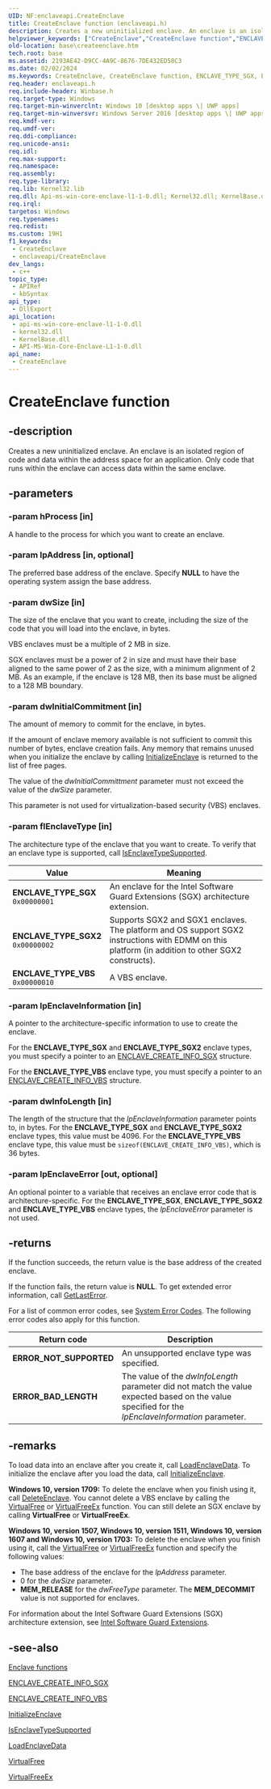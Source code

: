 ```yaml
---
UID: NF:enclaveapi.CreateEnclave
title: CreateEnclave function (enclaveapi.h)
description: Creates a new uninitialized enclave. An enclave is an isolated region of code and data within the address space for an application. Only code that runs within the enclave can access data within the same enclave.
helpviewer_keywords: ["CreateEnclave","CreateEnclave function","ENCLAVE_TYPE_SGX","ENCLAVE_TYPE_SGX2","ENCLAVE_TYPE_VBS","base.createenclave","enclaveapi/CreateEnclave"]
old-location: base\createenclave.htm
tech.root: base
ms.assetid: 2193AE42-D9CC-4A9C-8676-7DE432ED58C3
ms.date: 02/02/2024
ms.keywords: CreateEnclave, CreateEnclave function, ENCLAVE_TYPE_SGX, ENCLAVE_TYPE_SGX2, ENCLAVE_TYPE_VBS, base.createenclave, enclaveapi/CreateEnclave
req.header: enclaveapi.h
req.include-header: Winbase.h
req.target-type: Windows
req.target-min-winverclnt: Windows 10 [desktop apps \| UWP apps]
req.target-min-winversvr: Windows Server 2016 [desktop apps \| UWP apps]
req.kmdf-ver: 
req.umdf-ver: 
req.ddi-compliance: 
req.unicode-ansi: 
req.idl: 
req.max-support: 
req.namespace: 
req.assembly: 
req.type-library: 
req.lib: Kernel32.lib
req.dll: Api-ms-win-core-enclave-l1-1-0.dll; Kernel32.dll; KernelBase.dll
req.irql: 
targetos: Windows
req.typenames: 
req.redist: 
ms.custom: 19H1
f1_keywords:
 - CreateEnclave
 - enclaveapi/CreateEnclave
dev_langs:
 - c++
topic_type:
 - APIRef
 - kbSyntax
api_type:
 - DllExport
api_location:
 - api-ms-win-core-enclave-l1-1-0.dll
 - kernel32.dll
 - KernelBase.dll
 - API-MS-Win-Core-Enclave-L1-1-0.dll
api_name:
 - CreateEnclave
---
```


# CreateEnclave function

## -description

Creates a new uninitialized enclave. An enclave  is an isolated region of code and data within the address space for an application. Only code that runs within the enclave can access data within the same enclave.

## -parameters

### -param hProcess [in]

A handle to the process for which you want to create an enclave.

### -param lpAddress [in, optional]

The preferred base address of the enclave. Specify **NULL** to have the operating system assign the base address.

### -param dwSize [in]

The size of the enclave that you want to create, including the size of the code that you will load into the enclave, in bytes.

VBS enclaves must be a multiple of 2 MB in size.

SGX enclaves must be a power of 2 in size and must have their base aligned to the same power of 2 as the size, with a minimum alignment of 2 MB. As an example, if the enclave is 128 MB, then its base must be aligned to a 128 MB boundary.

### -param dwInitialCommitment [in]

The amount of memory to commit for the enclave, in bytes.

If the amount of enclave memory available is not sufficient to commit this number of bytes, enclave creation fails. Any memory that remains unused when you initialize the enclave by calling [InitializeEnclave](nf-enclaveapi-initializeenclave.md) is returned to the list of free pages.

The value of the *dwInitialCommittment* parameter must not exceed the value of the *dwSize* parameter.

This parameter is not used for virtualization-based security (VBS) enclaves.

### -param flEnclaveType [in]

The architecture type of the enclave that you want to create. To verify that an enclave type is supported, call [IsEnclaveTypeSupported](nf-enclaveapi-isenclavetypesupported.md).

| Value | Meaning |
|-------|---------|
| **ENCLAVE_TYPE_SGX**<br/>`0x00000001` | An enclave for the Intel Software Guard Extensions (SGX) architecture extension. |
| **ENCLAVE_TYPE_SGX2**<br/>`0x00000002` | Supports SGX2 and SGX1 enclaves. The platform and OS support SGX2 instructions with EDMM on this platform (in addition to other SGX2 constructs). |
| **ENCLAVE_TYPE_VBS**<br/>`0x00000010` | A VBS enclave. |

### -param lpEnclaveInformation [in]

A pointer to the architecture-specific information to use to create the enclave.

For the **ENCLAVE_TYPE_SGX** and **ENCLAVE_TYPE_SGX2** enclave types, you must specify a pointer to an [ENCLAVE_CREATE_INFO_SGX](/windows/win32/api/winnt/ns-winnt-enclave_create_info_sgx) structure.

For the **ENCLAVE_TYPE_VBS** enclave type, you must specify a pointer to an [ENCLAVE_CREATE_INFO_VBS](/windows/win32/api/winnt/ns-winnt-enclave_create_info_vbs) structure.

### -param dwInfoLength [in]

The length of the structure that the *lpEnclaveInformation* parameter points to, in bytes. For the **ENCLAVE_TYPE_SGX** and **ENCLAVE_TYPE_SGX2** enclave types, this value must be 4096.  For the **ENCLAVE_TYPE_VBS** enclave type, this value must be `sizeof(ENCLAVE_CREATE_INFO_VBS)`, which is 36 bytes.

### -param lpEnclaveError [out, optional]

An optional pointer to  a variable that receives an enclave error code that is architecture-specific. For the **ENCLAVE_TYPE_SGX**, **ENCLAVE_TYPE_SGX2** and **ENCLAVE_TYPE_VBS**  enclave types, the *lpEnclaveError* parameter is not used.

## -returns

If the function succeeds, the return value is the base address of the created enclave.

If the function fails, the return value is **NULL**. To get extended error information, call [GetLastError](../errhandlingapi/nf-errhandlingapi-getlasterror.md).

For a list of common error codes, see [System Error Codes](/windows/win32/Debug/system-error-codes). The following error codes also apply for this function.

| Return code | Description |
|-------------|-------------|
| **ERROR_NOT_SUPPORTED** | An unsupported enclave type was specified. |
| **ERROR_BAD_LENGTH** | The value of the *dwInfoLength* parameter did not match the value expected based on the value specified for the *lpEnclaveInformation* parameter. |

## -remarks

To load data into an enclave after you create it, call [LoadEnclaveData](nf-enclaveapi-loadenclavedata.md). To initialize the enclave after you load the data, call [InitializeEnclave](nf-enclaveapi-initializeenclave.md).

**Windows 10, version 1709:** To delete the enclave when you finish using it, call [DeleteEnclave](nf-enclaveapi-deleteenclave.md). You cannot delete a VBS enclave by calling the [VirtualFree](../memoryapi/nf-memoryapi-virtualfree.md) or [VirtualFreeEx](../memoryapi/nf-memoryapi-virtualfreeex.md) function. You can still delete an SGX enclave by calling **VirtualFree** or **VirtualFreeEx**.

**Windows 10, version 1507, Windows 10, version 1511, Windows 10, version 1607 and Windows 10, version 1703:** To delete the enclave when you finish using it, call the [VirtualFree](../memoryapi/nf-memoryapi-virtualfree.md) or [VirtualFreeEx](../memoryapi/nf-memoryapi-virtualfreeex.md) function and specify the following values:

- The base address of the enclave for the *lpAddress* parameter.
- 0 for the *dwSize* parameter.
- **MEM_RELEASE** for the *dwFreeType* parameter. The **MEM_DECOMMIT** value is not supported for enclaves.

For information about the Intel Software Guard Extensions (SGX) architecture extension, see [Intel Software Guard Extensions](https://software.intel.com/sgx).

## -see-also

[Enclave functions](/windows/win32/trusted-execution/enclaves-functions)

[ENCLAVE_CREATE_INFO_SGX](../winnt/ns-winnt-enclave_create_info_sgx.md)

[ENCLAVE_CREATE_INFO_VBS](../winnt/ns-winnt-enclave_create_info_vbs.md)

[InitializeEnclave](nf-enclaveapi-initializeenclave.md)

[IsEnclaveTypeSupported](nf-enclaveapi-isenclavetypesupported.md)

[LoadEnclaveData](nf-enclaveapi-loadenclavedata.md)

[VirtualFree](../memoryapi/nf-memoryapi-virtualfree.md)

[VirtualFreeEx](../memoryapi/nf-memoryapi-virtualfreeex.md)
